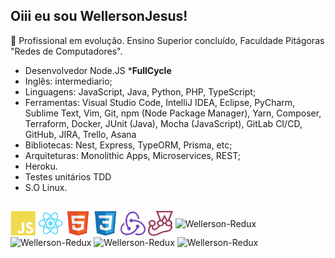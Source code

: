 ## Oiii eu sou WellersonJesus!

🔭 Profissional em evolução. Ensino Superior concluído, Faculdade Pitágoras "Redes de Computadores".

- Desenvolvedor Node.JS ***FullCycle** 
- Inglês: intermediario;
- Linguagens: JavaScript, Java, Python, PHP, TypeScript;
- Ferramentas: Visual Studio Code, IntelliJ IDEA, Eclipse, PyCharm, Sublime Text, Vim, Git, npm (Node Package Manager), Yarn, Composer, Terraform, Docker, JUnit (Java), Mocha (JavaScript), GitLab CI/CD, GitHub,
JIRA, Trello, Asana
- Bibliotecas: Nest, Express, TypeORM, Prisma, etc;
- Arquiteturas: Monolithic Apps, Microservices, REST;
- Heroku.
- Testes unitários TDD
- S.O Linux.

##

<div style="display: inline_block">
    <img align="center" alt="Wellerson-Js" height="40" width="40" src="https://raw.githubusercontent.com/devicons/devicon/master/icons/javascript/javascript-plain.svg">
    <img align="center" alt="Wellerson-React" height="40" width="40" src="https://raw.githubusercontent.com/devicons/devicon/master/icons/react/react-original.svg">
    <img align="center" alt="Wellerson-HTML" height="40" width="40" src="https://raw.githubusercontent.com/devicons/devicon/master/icons/html5/html5-original.svg">
    <img align="center" alt="Wellerson-CSS" height="40" width="40" src="https://raw.githubusercontent.com/devicons/devicon/master/icons/css3/css3-original.svg">
    <img align="center" alt="Wellerson-Redux" height="40" width="40" src="https://github.com/devicons/devicon/blob/master/icons/redux/redux-original.svg">
    <img align="center" alt="Wellerson-Redux" height="40" width="40" src="https://github.com/devicons/devicon/blob/master/icons/jest/jest-plain.svg">
    <img align="center" alt="Wellerson-Redux" height="40" width="40" src="https://cdn.jsdelivr.net/gh/devicons/devicon/icons/bootstrap/bootstrap-plain.svg">
    <img align="center" alt="Wellerson-Redux" height="40" width="40" src="https://cdn.jsdelivr.net/gh/devicons/devicon/icons/mysql/mysql-original-wordmark.svg">
    <img align="center" alt="Wellerson-Redux" height="40" width="40" src="https://cdn.jsdelivr.net/gh/devicons/devicon/icons/nodejs/nodejs-original-wordmark.svg">
    <img align="center" alt="Wellerson-Redux" height="40" width="40" src="https://cdn.jsdelivr.net/gh/devicons/devicon/icons/java/java-original-wordmark.svg">
</div>
  
